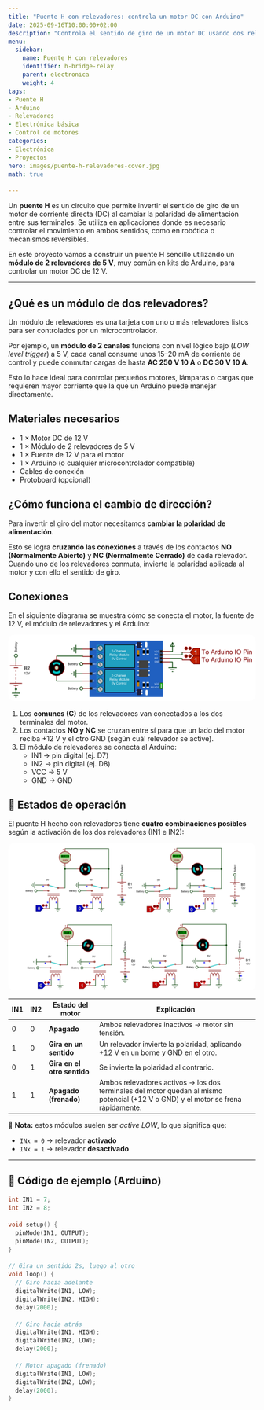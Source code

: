 ```yaml
---
title: "Puente H con relevadores: controla un motor DC con Arduino"
date: 2025-09-16T10:00:00+02:00
description: "Controla el sentido de giro de un motor DC usando dos relevadores y un Arduino. Una forma simple de entender cómo funciona un puente H sin usar un driver especializado."
menu:
  sidebar:
    name: Puente H con relevadores
    identifier: h-bridge-relay
    parent: electronica
    weight: 4
tags:
- Puente H
- Arduino
- Relevadores
- Electrónica básica
- Control de motores
categories:
- Electrónica
- Proyectos
hero: images/puente-h-relevadores-cover.jpg
math: true

---
```



Un **puente H** es un circuito que permite invertir el sentido de giro de un motor de corriente directa (DC) al cambiar la polaridad de alimentación entre sus terminales. Se utiliza en aplicaciones donde es necesario controlar el movimiento en ambos sentidos, como en robótica o mecanismos reversibles.

En este proyecto vamos a construir un puente H sencillo utilizando un **módulo de 2 relevadores de 5 V**, muy común en kits de Arduino, para controlar un motor DC de 12 V.

---

## ¿Qué es un módulo de dos relevadores?

Un módulo de relevadores es una tarjeta con uno o más relevadores listos para ser controlados por un microcontrolador.  

Por ejemplo, un **módulo de 2 canales** funciona con nivel lógico bajo (*LOW level trigger*) a 5 V, cada canal consume unos 15–20 mA de corriente de control y puede conmutar cargas de hasta **AC 250 V 10 A** o **DC 30 V 10 A**.

Esto lo hace ideal para controlar pequeños motores, lámparas o cargas que requieren mayor corriente que la que un Arduino puede manejar directamente.


## Materiales necesarios

- 1 × Motor DC de 12 V  
- 1 × Módulo de 2 relevadores de 5 V  
- 1 × Fuente de 12 V para el motor  
- 1 × Arduino (o cualquier microcontrolador compatible)  
- Cables de conexión  
- Protoboard (opcional)  


## ¿Cómo funciona el cambio de dirección?

Para invertir el giro del motor necesitamos **cambiar la polaridad de alimentación**.  

Esto se logra **cruzando las conexiones** a través de los contactos **NO (Normalmente Abierto)** y **NC (Normalmente Cerrado)** de cada relevador.  
Cuando uno de los relevadores conmuta, invierte la polaridad aplicada al motor y con ello el sentido de giro.


## Conexiones

En el siguiente diagrama se muestra cómo se conecta el motor, la fuente de 12 V, el módulo de relevadores y el Arduino:
<div align="center">
  <img src="images/puente-h-relevadores-diagrama.png" alt="Diagrama de conexión puente H con relevadores" style="max-width:100%; border-radius:12px;"/>
</div>



1. Los **comunes (C)** de los relevadores van conectados a los dos terminales del motor.  
2. Los contactos **NO y NC** se cruzan entre sí para que un lado del motor reciba +12 V y el otro GND (según cuál relevador se active).  
3. El módulo de relevadores se conecta al Arduino:  
   - IN1 → pin digital (ej. D7)  
   - IN2 → pin digital (ej. D8)  
   - VCC → 5 V  
   - GND → GND  


## 🔄 Estados de operación

El puente H hecho con relevadores tiene **cuatro combinaciones posibles** según la activación de los dos relevadores (IN1 e IN2):  

<div align="center">
  <img src="images/puente-h-relevadores-estados.png" alt="Estados del puente H con relevadores" style="max-width:100%; border-radius:12px;"/>
</div>

| IN1 | IN2 | Estado del motor         | Explicación |
|-----|-----|--------------------------|-------------|
| 0   | 0   | **Apagado**              | Ambos relevadores inactivos → motor sin tensión. |
| 1   | 0   | **Gira en un sentido**   | Un relevador invierte la polaridad, aplicando +12 V en un borne y GND en el otro. |
| 0   | 1   | **Gira en el otro sentido** | Se invierte la polaridad al contrario. |
| 1   | 1   | **Apagado (frenado)**    | Ambos relevadores activos → los dos terminales del motor quedan al mismo potencial (+12 V o GND) y el motor se frena rápidamente. |

📌 **Nota:** estos módulos suelen ser *active LOW*, lo que significa que:  
- `INx = 0` → relevador **activado**  
- `INx = 1` → relevador **desactivado**

---

## 📜 Código de ejemplo (Arduino)

```cpp
int IN1 = 7;
int IN2 = 8;

void setup() {
  pinMode(IN1, OUTPUT);
  pinMode(IN2, OUTPUT);
}

// Gira un sentido 2s, luego al otro
void loop() {
  // Giro hacia adelante
  digitalWrite(IN1, LOW);
  digitalWrite(IN2, HIGH);
  delay(2000);

  // Giro hacia atrás
  digitalWrite(IN1, HIGH);
  digitalWrite(IN2, LOW);
  delay(2000);

  // Motor apagado (frenado)
  digitalWrite(IN1, LOW);
  digitalWrite(IN2, LOW);
  delay(2000);
}
